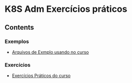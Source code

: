 # K8S Adm Exercícios práticos

## Contents

### Exemplos

- [Arquivos de Exmplo usando no curso](./Exemplos/README.md)


### Exercícios

- [Exercícios Práticos do curso](./Exercicios/README.md)




